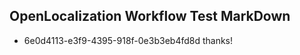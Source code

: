 ## OpenLocalization Workflow Test MarkDown
* 6e0d4113-e3f9-4395-918f-0e3b3eb4fd8d thanks!

<!--HONumber=Aug16_HO1-->


